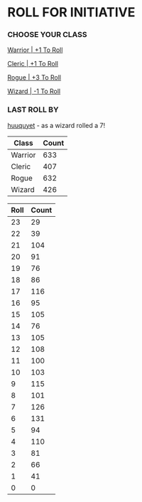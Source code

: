 # ROLL FOR INITIATIVE
### CHOOSE YOUR CLASS

[Warrior | +1 To Roll](https://github.com/benjaminsampica/benjaminsampica/issues/new?title=roll%7Cwarrior&body=Just+click+%27Submit+new+issue%27.)

[Cleric | +1 To Roll](https://github.com/benjaminsampica/benjaminsampica/issues/new?title=roll%7Ccleric&body=Just+click+%27Submit+new+issue%27.)

[Rogue | +3 To Roll](https://github.com/benjaminsampica/benjaminsampica/issues/new?title=roll%7Crogue&body=Just+click+%27Submit+new+issue%27.)

[Wizard | -1 To Roll](https://github.com/benjaminsampica/benjaminsampica/issues/new?title=roll%7Cwizard&body=Just+click+%27Submit+new+issue%27.)
### LAST ROLL BY
[huuquyet](https://www.github.com/huuquyet) - as a wizard rolled a 7!

|Class|Count|
|-|-|
|Warrior|633|
|Cleric|407|
|Rogue|632|
|Wizard|426|

|Roll|Count|
|-|-|
|23|29
|22|39
|21|104
|20|91
|19|76
|18|86
|17|116
|16|95
|15|105
|14|76
|13|105
|12|108
|11|100
|10|103
|9|115
|8|101
|7|126
|6|131
|5|94
|4|110
|3|81
|2|66
|1|41
|0|0
